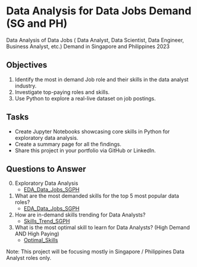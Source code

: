 # Data Analysis for Data Jobs Demand (SG and PH)
Data Analysis of Data Jobs ( Data Analyst, Data Scientist, Data Engineer, Business Analyst, etc.) Demand in Singapore and Philippines 2023

## Objectives
1. Identify the most in demand Job role and their skills in the data analyst industry.
2. Investigate top-paying roles and skills.
3. Use Python to explore a real-live dataset on job postings.

## Tasks
- Create Jupyter Notebooks showcasing core skills in Python for exploratory data analysis.
- Create a summary page for all the findings.
- Share this project in your portfolio via GitHub or LinkedIn.

## Questions to Answer
0. Exploratory Data Analysis
    - [EDA_Data_Jobs_SGPH](EDA_Data_Jobs_SGPH.ipynb)
1. What are the most demanded skills for the top 5 most popular data roles?
    - [EDA_Data_Jobs_SGPH](EDA_Data_Jobs_SGPH.ipynb)
2. How are in-demand skills trending for Data Analysts?
    - [Skills_Trend_SGPH](Skills_Trend_SGPH.ipynb)
3. What is the most optimal skill to learn for Data Analysts? (High Demand AND High Paying)
    - [Optimal_Skills](Optimal_Skills.ipynb)

Note: This project will be focusing mostly in Singapore / Philippines Data Analyst roles only.
